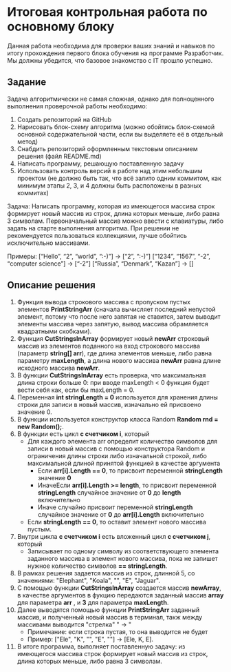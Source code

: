 

# Итоговая контрольная работа по основному блоку

Данная работа необходима для проверки ваших знаний и навыков по итогу прохождения первого блока обучения на программе Разработчик. Мы должны убедится, что базовое знакомство с IT прошло успешно.

## Задание
Задача алгоритмически не самая сложная, однако для полноценного выполнения проверочной работы необходимо:

1. Создать репозиторий на GitHub
2. Нарисовать блок-схему алгоритма (можно обойтись блок-схемой основной содержательной части, если вы выделяете её в отдельный метод)
3. Снабдить репозиторий оформленным текстовым описанием решения (файл README.md)
4. Написать программу, решающую поставленную задачу
5. Использовать контроль версий в работе над этим небольшим проектом (не должно быть так, что всё залито одним коммитом, как минимум этапы 2, 3, и 4 должны быть расположены в разных коммитах)

Задача: Написать программу, которая из имеющегося массива строк формирует новый массив из строк, длина которых меньше, либо равна 3 символам. Первоначальный массив можно ввести с клавиатуры, либо задать на старте выполнения алгоритма. При решении не рекомендуется пользоваться коллекциями, лучше обойтись исключительно массивами.

Примеры:
[“Hello”, “2”, “world”, “:-)”] → [“2”, “:-)”]
[“1234”, “1567”, “-2”, “computer science”] → [“-2”]
[“Russia”, “Denmark”, “Kazan”] → []

## Описание решения

1. Функция вывода строкового массива с пропуском пустых элементов **PrintStringArr** (сначала вычисляет последний непустой элемент, потому что после него запятая не ставится, затем выводит элементы массива через запятую, вывод массива обрамляется квадратными скобками).
2. Функция **CutStringsInArray** формирует новый **newArr** строковый массив из элементов поданного на вход строкового массива (параметр **string[] arr**), где длина элементов меньше, либо равна параметру **maxLength**, а длина нового массива **newArr** равна длине исходного массива **newArr**.
3. В функции **CutStringsInArray** есть проверка, что максимальная длина строки больше 0: при вводе maxLength < 0 функция будет вести себя как, если бы maxLength = 0.
4. Переменная **int stringLength = 0** используется для хранения длины строки для записи в новый массив, изначально ей присвоено значение 0.
5. В функции используется конструктор класса Random **Random rnd = new Random();**.
6. В функции есть цикл **с счетчиком i**, который
    - Для каждого элемента arr определит количество символов для записи в новый массив с помощью конструктора Random и ограничения длины строки либо изначальной строкой, либо максимальной длиной принятой функцией в качестве аргумента
        - Если **arr[i].Length == 0**, то присвоит переменной **stringLength** значение **0**
        - ИначеЕсли **arr[i].Length >= length**, то  присвоит переменной **stringLength** случайное значение от **0** до **length** включительно
        - Иначе случайно присвоит переменной **stringLength** случайное значение от **0** до **arr[i].Length** включительно
    - Если **stringLength == 0**, то оставит элемент нового массива пустым.
7. Внутри цикла **с счетчиком i** есть вложенный цикл **с счетчиком j**, который
    - Записывает по одному символу из соответствующего элемента заданного массива в элемент нового массива, пока не запишет нужное количество символов **== stringLength**.
8.  В рамках решения задается массив из строк, длинной 5, со значениями: "Elephant", "Koala", "", "E", "Jaguar".
9.  С помощью функции **CutStringsInArray** создается массив **newArray**, в качестве аргументов в фукцию передаются заданный массив **array** для параметра **arr** , и **3** для параметра **maxLength**.
10. Далее выводятся помощью функции **PrintStringArr** заданный массив, и полученный новый массив в терминал, такж между массивами выводится "стрелка" " -> "
    - Примечание: если строка пустая, то она выводится не будет
    - Пример: ["Ele", "K", "", "E", ""] -> [Ele, K, E].
11. В итоге программа, выполняет поставленную задачу: из имеющегося массива строк формирует новый массив из строк, длина которых меньше, либо равна 3 символам.